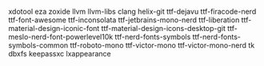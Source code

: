xdotool
eza
zoxide
llvm
llvm-libs
clang
helix-git
ttf-dejavu
ttf-firacode-nerd
ttf-font-awesome
ttf-inconsolata
ttf-jetbrains-mono-nerd
ttf-liberation
ttf-material-design-iconic-font
ttf-material-design-icons-desktop-git
ttf-meslo-nerd-font-powerlevel10k
ttf-nerd-fonts-symbols
ttf-nerd-fonts-symbols-common
ttf-roboto-mono
ttf-victor-mono
ttf-victor-mono-nerd
tk
dbxfs
keepassxc
lxappearance
